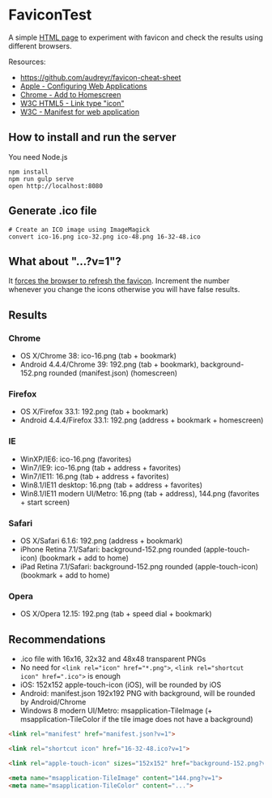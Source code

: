 # FaviconTest

A simple [HTML page](index.html) to experiment with favicon and check the results using different browsers.

Resources:

- https://github.com/audreyr/favicon-cheat-sheet
- [Apple - Configuring Web Applications](https://developer.apple.com/library/iad/documentation/AppleApplications/Reference/SafariWebContent/ConfiguringWebApplications/ConfiguringWebApplications.html)
- [Chrome - Add to Homescreen](https://developer.chrome.com/multidevice/android/installtohomescreen)
- [W3C HTML5 - Link type "icon"](http://www.w3.org/TR/html5/links.html#rel-icon)
- [W3C - Manifest for web application](https://w3c.github.io/manifest/)

## How to install and run the server

You need Node.js

```Shell
npm install
npm run gulp serve
open http://localhost:8080
```

## Generate .ico file

```Shell
# Create an ICO image using ImageMagick
convert ico-16.png ico-32.png ico-48.png 16-32-48.ico
```

## What about "...?v=1"?

It [forces the browser to refresh the favicon](http://stackoverflow.com/questions/2208933).
Increment the number whenever you change the icons otherwise you will have false results.

## Results

### Chrome

- OS X/Chrome 38: ico-16.png (tab + bookmark)
- Android 4.4.4/Chrome 39: 192.png (tab + bookmark), background-152.png rounded (manifest.json) (homescreen)

### Firefox

- OS X/Firefox 33.1: 192.png (tab + bookmark)
- Android 4.4.4/Firefox 33.1: 192.png (address + bookmark + homescreen)

### IE

- WinXP/IE6: ico-16.png (favorites)
- Win7/IE9: ico-16.png (tab + address + favorites)
- Win7/IE11: 16.png (tab + address + favorites)
- Win8.1/IE11 desktop: 16.png (tab + address + favorites)
- Win8.1/IE11 modern UI/Metro: 16.png (tab + address), 144.png (favorites + start screen)

### Safari

- OS X/Safari 6.1.6: 192.png (address + bookmark)
- iPhone Retina 7.1/Safari: background-152.png rounded (apple-touch-icon) (bookmark + add to home)
- iPad Retina 7.1/Safari: background-152.png rounded (apple-touch-icon) (bookmark + add to home)

### Opera

- OS X/Opera 12.15: 192.png (tab + speed dial + bookmark)

## Recommendations

- .ico file with 16x16, 32x32 and 48x48 transparent PNGs
- No need for `<link rel="icon" href="*.png">`, `<link rel="shortcut icon" href=".ico">` is enough
- iOS: 152x152 apple-touch-icon (iOS), will be rounded by iOS
- Android: manifest.json 192x192 PNG with background, will be rounded by Android/Chrome
- Windows 8 modern UI/Metro: msapplication-TileImage (+ msapplication-TileColor if the tile image does not have a background)

```HTML
<link rel="manifest" href="manifest.json?v=1">

<link rel="shortcut icon" href="16-32-48.ico?v=1">

<link rel="apple-touch-icon" sizes="152x152" href="background-152.png?v=1">

<meta name="msapplication-TileImage" content="144.png?v=1">
<meta name="msapplication-TileColor" content="...">
```
